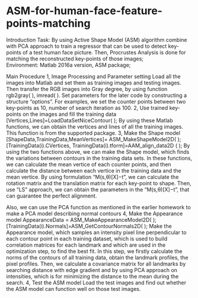 # ASM-for-human-face-feature-points-matching

Introduction
Task: By using Active Shape Model (ASM) algorithm combine with PCA approach to train a regressor that can be used to detect key-points of a test human face picture. Then, Procrustes Analysis is done for matching the reconstructed key-points of those images;	
Environment: Matlab 2016a version, ASM package;

Main Procedure
1, Image Processing and Parameter setting
Load all the images into Matlab and set them as training images and testing images. Then transfer the RGB images into Gray degree, by using function rgb2gray( ), imread( ).
Set parameters for the later code by constructing a structure “options”. For examples, we set the counter points between two key-points as 10, number of search iteration as 100.
2, Use trained key-points on the images and fill the training data
[Vertices,Lines]=LoadDataSetNiceContour( ); 
By using these Matlab functions, we can obtain the vertices and lines of all the training images. This function is from the supported package. 
3, Make the Shape model
[ShapeData,TrainingData,MeanVertices]= ASM_MakeShapeModel2D( );
[TrainingData(i).CVertices, TrainingData(i).tform]=AAM_align_data2D ( );
By using the two functions above, we can make the Shape model, which finds the variations between contours in the training data sets. In these functions, we can calculate the mean vertice of each counter points, and then calculate the distance between each vertice in the training data and the mean vertice. By using formulation “M(s,θ)[X]−t”, we can calculate the rotation matrix and the translation matrix for each key-point to shape. Then, use “LS” approach, we can obtain the parameters in the “M(s,θ)[X]−t”, that can guarantee the perfect alignment.

Also, we can use the PCA function as mentioned in the earlier homework to make a PCA model describing normal contours
4, Make the Appearance model
AppearanceData = ASM_MakeAppearanceModel2D( );
[TrainingData(i).Normals]=ASM_GetContourNormals2D( );
Make the Appearance model, which samples an intensity pixel line perpendicular to each contour point in each training dataset, which is used to build correlation matrices for each landmark and which are used in the optimization step, to find the best fit.
In this step, we firstly calculate the norms of the contours of all training data, obtain the landmark profiles, the pixel profiles. Then, we calculate a covariance matrix for all landmarks by searching distance with edge gradient and by using PCA approach on intensities, which is for minimizing the distance to the mean during the search.
4, Test the ASM model
Load the test images and find out whether the ASM model can function well on those test images.

